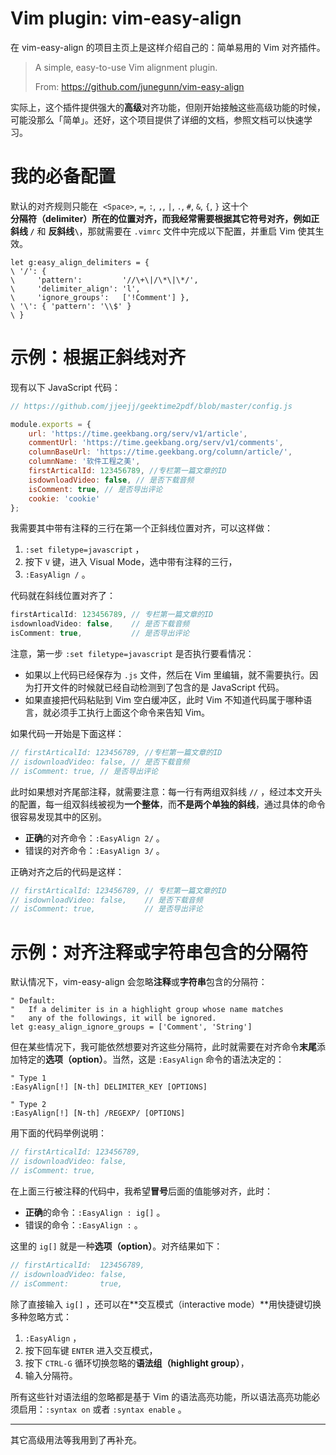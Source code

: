 # Vim plugin: vim-easy-align

在 vim-easy-align 的项目主页上是这样介绍自己的：简单易用的 Vim 对齐插件。

> A simple, easy-to-use Vim alignment plugin.
> 
> From: https://github.com/junegunn/vim-easy-align

实际上，这个插件提供强大的**高级**对齐功能，但刚开始接触这些高级功能的时候，可能没那么「简单」。还好，这个项目提供了详细的文档，参照文档可以快速学习。

# 我的必备配置

默认的对齐规则只能在  `<Space>`, `=`, `:`, `,`, `|`, `.`, `#`, `&`, `{`, `}` 这十个**分隔符（delimiter）**所在的位置对齐，而我经常需要根据其它符号对齐，例如**正斜线 `/`** 和 **反斜线`\`**，那就需要在 `.vimrc` 文件中完成以下配置，并重启 Vim 使其生效。

```
let g:easy_align_delimiters = {
\ '/': {
\     'pattern':         '//\+\|/\*\|\*/',
\     'delimiter_align': 'l',
\     'ignore_groups':   ['!Comment'] },
\ '\': { 'pattern': '\\$' }
\ }
```

# 示例：根据正斜线对齐

现有以下 JavaScript 代码：

```js
// https://github.com/jjeejj/geektime2pdf/blob/master/config.js

module.exports = {
    url: 'https://time.geekbang.org/serv/v1/article',
    commentUrl: 'https://time.geekbang.org/serv/v1/comments',
    columnBaseUrl: 'https://time.geekbang.org/column/article/',
    columnName: '软件工程之美',
    firstArticalId: 123456789, //专栏第一篇文章的ID
    isdownloadVideo: false, // 是否下载音频
    isComment: true, // 是否导出评论
    cookie: 'cookie'
};
```

我需要其中带有注释的三行在第一个正斜线位置对齐，可以这样做：

1. `:set filetype=javascript` ，
2. 按下 `V` 键，进入 Visual Mode，选中带有注释的三行，
3. `:EasyAlign /` 。

代码就在斜线位置对齐了：

```js
firstArticalId: 123456789, // 专栏第一篇文章的ID
isdownloadVideo: false,    // 是否下载音频
isComment: true,           // 是否导出评论
```

注意，第一步 `:set filetype=javascript` 是否执行要看情况：

- 如果以上代码已经保存为 `.js` 文件，然后在 Vim 里编辑，就不需要执行。因为打开文件的时候就已经自动检测到了包含的是 JavaScript 代码。
- 如果直接把代码粘贴到 Vim 空白缓冲区，此时 Vim 不知道代码属于哪种语言，就必须手工执行上面这个命令来告知 Vim。

如果代码一开始是下面这样：

```js
// firstArticalId: 123456789, //专栏第一篇文章的ID
// isdownloadVideo: false, // 是否下载音频
// isComment: true, // 是否导出评论
```

此时如果想对齐尾部注释，就需要注意：每一行有两组双斜线 `//` ，经过本文开头的配置，每一组双斜线被视为**一个整体**，而**不是两个单独的斜线**，通过具体的命令很容易发现其中的区别。

- **正确**的对齐命令：`:EasyAlign 2/` 。
- 错误的对齐命令：`:EasyAlign 3/` 。

正确对齐之后的代码是这样：

```js
// firstArticalId: 123456789, // 专栏第一篇文章的ID
// isdownloadVideo: false,    // 是否下载音频
// isComment: true,           // 是否导出评论
```

# 示例：对齐注释或字符串包含的分隔符

默认情况下，vim-easy-align 会忽略**注释**或**字符串**包含的分隔符：

```
" Default:
"   If a delimiter is in a highlight group whose name matches
"   any of the followings, it will be ignored.
let g:easy_align_ignore_groups = ['Comment', 'String']
```

但在某些情况下，我可能依然想要对齐这些分隔符，此时就需要在对齐命令**末尾**添加特定的**选项（option）**。当然，这是 `:EasyAlign` 命令的语法决定的：

```
" Type 1
:EasyAlign[!] [N-th] DELIMITER_KEY [OPTIONS]

" Type 2
:EasyAlign[!] [N-th] /REGEXP/ [OPTIONS]
```

用下面的代码举例说明：

```js
// firstArticalId: 123456789,
// isdownloadVideo: false,
// isComment: true,
```

在上面三行被注释的代码中，我希望**冒号**后面的值能够对齐，此时：

- **正确**的命令：`:EasyAlign : ig[]` 。
- 错误的命令：`:EasyAlign :` 。

这里的 `ig[]` 就是一种**选项（option）**。对齐结果如下：

```js
// firstArticalId:  123456789,
// isdownloadVideo: false,
// isComment:       true,
```

除了直接输入 `ig[]` ，还可以在**交互模式（interactive mode）**用快捷键切换多种忽略方式：

1. `:EasyAlign` ，
2. 按下回车键 `ENTER` 进入交互模式，
3. 按下 `CTRL-G` 循环切换忽略的**语法组（highlight group）**，
4. 输入分隔符。

所有这些针对语法组的忽略都是基于 Vim 的语法高亮功能，所以语法高亮功能必须启用：`:syntax on` 或者 `:syntax enable` 。

---

其它高级用法等我用到了再补充。